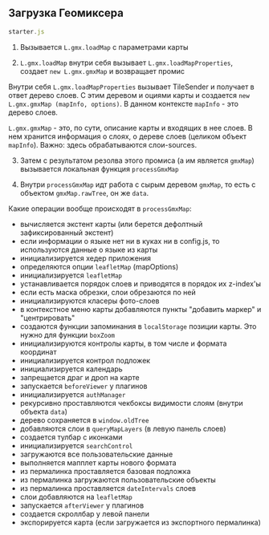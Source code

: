 ## Загрузка Геомиксера

``` javascript
starter.js
```
1) Вызывается `L.gmx.loadMap` с параметрами карты

2) `L.gmx.loadMap` внутри себя вызывает `L.gmx.loadMapProperties`, создает `new L.gmx.gmxMap` и возвращает промис

Внутри себя `L.gmx.loadMapProperties` вызывает TileSender и получает в ответ дерево слоев. С этим деревом и оциями карты и создается `new L.gmx.gmxMap (mapInfo, options)`. В данном контексте `mapInfo` - это дерево слоев.

`L.gmx.gmxMap` - это, по сути, описание карты и входящих в нее слоев.
В нем хранится информация о слоях, о дереве слоев (целиком объект `mapInfo`).
Важно: здесь обрабатываются слои-sources.

3) Затем с результатом резолва этого промиса (а им является `gmxMap`) вызывается локальная функция `processGmxMap`

4) Внутри `processGmxMap` идт работа с сырым деревом `gmxMap`, то есть с объектом `gmxMap.rawTree`, он же `data`.

Какие операции вообще происходят в `processGmxMap`:
- вычисляется экстент карты (или берется дефолтный зафиксированный экстент)
- если информации о языке нет ни в куках ни в config.js, то используются данные о языке из карты
- инициализируется хедер приложения
- определяются опции `leafletMap` (mapOptions)
- инициализируется `leafletMap`
- устанавливается порядок слоев и приводятся в порядок их z-index'ы
- если есть маска обрезки, слои обрезаются по ней
- инициализируются класеры фото-слоев
- в контекстное меню карты добавляются пункты "добавить маркер" и "центрировать"
- создаются функции запоминания в `localStorage` позиции карты. Это нужно для функции `boxZoom`
- инициализируются контролы карты, в том числе и формата координат
- инициализируется контрол подложек
- инициализируется календарь
- запрещается драг и дроп на карте
- запускается `beforeViewer` у плагинов
- инициализируется `authManager`
- рекурсивно проставляются чекбоксы видимости слоям (внутри объекта `data`)
- дерево сохраняется в `window.oldTree`
- добавляются слои в `queryMapLayers` (в левую панель слоев)
- создается тулбар с иконками
- инициализируется `searchControl`
- загружаются все пользовательские данные
- выполняется мапплет карты нового формата
- из пермалинка проставляется базовая подложка
- из пермалинка загружаются пользовательские объекты
- из пермалинка проставляется `dateIntervals` слоев
- слои добавляются на `leafletMap`
- запускается `afterViewer` у плагинов
- создается скроллбар у левой панели
- экспорируется карта (если загружается из экспортного пермалинка)

